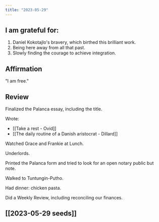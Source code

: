 ```yaml
---
title: "2023-05-29"
---
```

## I am grateful for:
1. Daniel Kokotajlo's bravery, which birthed this brilliant work.
2. Being here away from all that past.
3. Slowly finding the courage to achieve integration.

## Affirmation

"I am free."

## Review

Finalized the Palanca essay, including the title.

Wrote:
- [[Take a rest - Ovid]]
- [[The daily routine of a Danish aristocrat - Dillard]]

Watched Grace and Frankie at Lunch.

Underlords.

Printed the Palanca form and tried to look for an open notary public but note.

Walked to Tuntungin-Putho.

Had dinner: chicken pasta.

Did a Weekly Review, including reconciling our finances.

## [[2023-05-29 seeds]]

